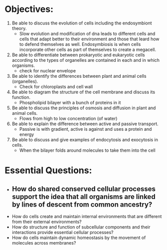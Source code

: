 # Objectives:

1.  Be able to discuss the evolution of cells including the endosymbiont theory.
	- Slow evolution and modification of dna leads to different cells and cells that adapt better to their environment and those that leard how to defend themselves as well. Endosymbiosis is when cells incorporate other cells as part of themselves to create a megacell.
2.  Be able to differentiate between prokaryotic and eukaryotic cells according to the types of organelles are contained in each and in which organisms.
	- check for nuclear envelope
3.  Be able to identify the differences between plant and animal cells (organelles).
	- Check for chloroplasts and cell wall
4.  Be able to diagram the structure of the cell membrane and discuss its function.
	- Phospholipid bilayer with a bunch of proteins in it
5.  Be able to discuss the principles of osmosis and diffusion in plant and animal cells.
	- Flows from high to low concentration (of water)
6.  Be able to explain the difference between active and passive transport.
	- Passive is with gradient, active is against and uses a protein and energy
7.  Be able to discuss and give examples of endocytosis and exocytosis in cells.
	- When the bilayer folds around molecules to take them into the cell

# Essential Questions:

- How do shared conserved cellular processes support the idea that all organisms are linked by lines of descent from common ancestry?
	- 
- How do cells create and maintain internal environments that are different from their external environments?
- How do structure and function of subcellular components and their interactions provide essential cellular processes?
- How do cells maintain dynamic homeostasis by the movement of molecules across membranes?